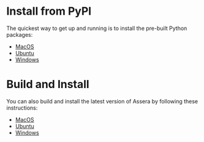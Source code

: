 [//]: # (Project: Assera)
[//]: # (Version: v1.2)

# Install from PyPI
The quickest way to get up and running is to install the pre-built Python packages:

* [MacOS](<Installing_Assera_on_MacOS.md>)
* [Ubuntu](<Installing_Assera_on_Ubuntu.md>)
* [Windows](<Installing_Assera_on_Windows.md>)

# Build and Install
You can also build and install the latest version of Assera by following these instructions:

* [MacOS](<Building_on_MacOS.md>)
* [Ubuntu](<Building_on_Ubuntu.md>)
* [Windows](<Building_on_Windows.md>)
